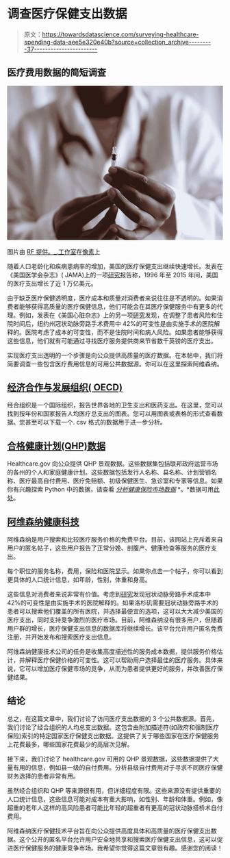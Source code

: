 # 调查医疗保健支出数据

> 原文：<https://towardsdatascience.com/surveying-healthcare-spending-data-aee5e320e40b?source=collection_archive---------37----------------------->

## 医疗费用数据的简短调查

![](img/4ff0a289fc5b0950bd967808a1d4dcae.png)

图片由 [RF 提供。_.工作室](https://www.pexels.com/@rethaferguson)在[像素](https://www.pexels.com/photo/person-holding-injection-3825529/)上

随着人口老龄化和疾病患病率的增加，美国的医疗保健支出继续快速增长。发表在《美国医学会杂志》( JAMA)上的一项[研究](https://www.ama-assn.org/about/research/trends-health-care-spending)报告称，1996 年至 2015 年间，美国的医疗支出增长了近 1 万亿美元。

由于缺乏医疗保健透明度，医疗成本和质量对消费者来说往往是不透明的。如果消费者能够获得高质量的医疗保健信息，他们可能会在其医疗保健服务中有更多的代理。例如，发表在《美国心脏杂志》上的另一项[研究](https://pubmed.ncbi.nlm.nih.gov/11773923/)发现，在调整了患者风险和住院时间后，纽约州冠状动脉旁路手术费用中 42%的可变性是由实施手术的医院解释的。医院考虑了成本的可变性，而不是住院时间和病人风险。如果患者能够获得这些信息，他们就有可能通过寻找医疗服务提供商来节省数千英镑的医疗支出。

实现医疗支出透明的一个步骤是向公众提供高质量的医疗数据。在本帖中，我们将简要调查一些包含医疗费用信息的可用公共数据源。你可以在这里探索阿维森纳。

## [经济合作与发展组织( **OECD)**](https://data.oecd.org/healthres/health-spending.htm)

经合组织是一个国际组织，报告世界各地的卫生支出和医药支出。在这里，您可以找到按年份和国家报告人均医疗总支出的图表。您可以用图表或表格的形式查看数据。您甚至可以下载一个. csv 格式的数据用于进一步分析。

## [合格健康计划(QHP)数据](https://data.healthcare.gov/dataset/QHP-Landscape-Individual-Market-Medical/b8in-sz6k)

Healthcare.gov 向公众提供 QHP 景观数据。这些数据集包括联邦政府运营市场的各州的个人和家庭健康计划。这些数据包括发行人名称、县名称、计划营销名称、医疗最高自付费用、医疗免赔额、初级保健医生、急诊室和专家等信息。如果你有兴趣探索 Python 中的数据，请查看 [*分析健康保险市场数据*](/analyzing-health-insurance-market-data-71b1cf00e97d) *。*数据可用[此处](https://data.healthcare.gov/dataset/QHP-Landscape-Individual-Market-Medical/b8in-sz6k)。

## [阿维森纳健康科技](https://www.avicennahealthtech.com)

阿维森纳是用户搜索和比较医疗服务价格的免费平台。目前，该网站上充斥着来自用户的匿名帖子，这些用户报告了正常分娩、剖腹产、健康检查等服务的医疗支出。

每个职位的服务名称，费用，保险和医院显示。如果你点击一个帖子，你可以看到更具体的人口统计信息，如年龄，性别，体重和身高。

这些信息对消费者来说非常有价值。考虑到[研究](https://pubmed.ncbi.nlm.nih.gov/11773923/)发现冠状动脉旁路手术成本中 42%的可变性是由实施手术的医院解释的。如果洛杉矶需要冠状动脉旁路手术的患者可以搜索他们覆盖的所有医院，并选择最便宜的选项，这可以大大减少美国的医疗支出，同时支持竞争激烈的医疗市场。目前，阿维森纳没有很多用户，但随着用户群的增长，医疗保健支出信息的数据库将继续增长。该平台允许用户匿名免费注册，并开始发布和搜索医疗支出信息。

阿维森纳健康技术公司的任务是收集高度描述性的服务成本数据，提供服务价格估计，并解释医疗保健价格的可变性。这可以帮助用户选择最佳的医疗服务。具体来说，它可以增加医疗保健市场的竞争，从而为患者提供更好的服务，并改善医疗保健结果。

## 结论

总之，在这篇文章中，我们讨论了访问医疗支出数据的 3 个公共数据源。首先，我们讨论了经合组织的人均总支出数据。这包含由附加描述符(如政府和强制医疗保险)索引的特定国家医疗保健支出数据。这提供了关于哪些国家在医疗保健服务上花费最多，哪些国家花费最少的高层次见解。

接下来，我们讨论了 healthcare.gov 可用的 QHP 景观数据，这些数据提供了大量有用的信息，例如县一级的自付费用。分析县级自付费用对于寻求不同医疗保健财务选择的患者非常有用。

虽然经合组织和 QHP 等来源很有用，但详细程度有限。这些来源没有提供重要的人口统计信息，这些信息可能对成本有重大影响，如性别、年龄和体重。例如，像超重的老年人这样的高风险患者可能比年轻的超重者有更高的冠状动脉搭桥术自付费用。

阿维森纳医疗保健技术平台旨在向公众提供高度具体和高质量的医疗保健支出数据。这个公开的匿名平台允许用户安全地共享和搜索医疗保健支出信息，这可以促进医疗保健服务的健康竞争市场。我希望你觉得这篇文章很有趣。感谢您的阅读！